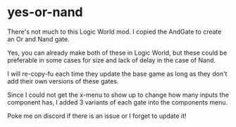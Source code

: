 # yes-or-nand

There's not much to this Logic World mod. I copied the AndGate to create an Or and Nand gate.

Yes, you can already make both of these in Logic World, but these could be preferable in some cases for size and lack of delay in the case of Nand.

I will re-copy-fu each time they update the base game as long as they don't add their own versions of these gates.

Since I could not get the x-menu to show up to change how many inputs the component has, I added 3 variants of each gate into the components menu.

Poke me on discord if there is an issue or I forget to update it!
